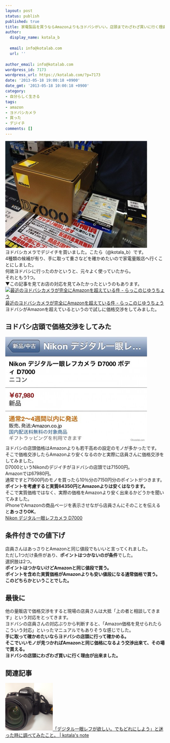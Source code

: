 ```yaml
---
layout: post
status: publish
published: true
title: 家電製品を買うならAmazonよりもヨドバシがいい。店頭までわざわざ買いに行く理由
author:
  display_name: kotala_b

  email: info@kotalab.com
  url: ''

author_email: info@kotalab.com
wordpress_id: 7173
wordpress_url: https://kotalab.com/?p=7173
date: '2013-05-18 19:00:18 +0900'
date_gmt: '2013-05-18 10:00:18 +0900'
category:
- 自分らしく生きる
tags:
- amazon
- ヨドバシカメラ
- 買った
- デジイチ
comments: []
---
```

<p><img src="/wp-content/uploads/Amazonyodobasi_130518-448x336.jpg" alt="Amazonyodobasi_130518" width="448" height="336" class="alignnone size-large wp-image-7174" /><br />
ヨドバシカメラでデジイチを買いました。こたら（@kotala_b）です。<br />
4種類の候補が有り、手に取って重さなどを確かめたいので家電量販店へ行くことにしました。<br />
何故ヨドバシに行ったのかというと、元々よく使っていたから。<br />
それともう1つ。<br />
▼この記事を見てお店の対応を見てみたかったというのもあります。<br />
<a href="http://frnk.hatenablog.jp/entry/2013/04/08/080159" target="_blank"><img  class="alignleft" src="https://capture.heartrails.com/150x130?http://frnk.hatenablog.jp/entry/2013/04/08/080159" alt="最近のヨドバシカメラが完全にAmazonを超えている件 - らっこのじゆうちょう" width="150" height="130" /></a><a href="http://frnk.hatenablog.jp/entry/2013/04/08/080159" target="_blank">最近のヨドバシカメラが完全にAmazonを超えている件 - らっこのじゆうちょう</a><a href="https://b.hatena.ne.jp/entry/http://frnk.hatenablog.jp/entry/2013/04/08/080159" target="_blank"><img border="0" src="https://b.hatena.ne.jp/entry/image/http://frnk.hatenablog.jp/entry/2013/04/08/080159" alt="" /></a><br style="clear:both;" />ヨドバシがAmazonを超えているというので試しに価格交渉をしてみました。<br />
</p>
<!--more-->
<h2>ヨドバシ店頭で価格交渉をしてみた</h2>
<p><img src="/wp-content/uploads/Amazonyodobasi_130518_01-448x337.jpg" alt="Amazonyodobasi_130518_01" width="448" height="337" class="alignnone size-large wp-image-7175" /><br />
ヨドバシの店頭価格はAmazonよりも若干高めの設定のモノが多かったです。<br />
そこで価格交渉したらAmazonより安くなるのかと実際に店員さんに価格交渉をしてみました。<br />
D7000というNikonのデジイチがヨドバシの店頭では71500円。<br />
Amazonでは67980円。<br />
通常ですと71500円のモノを買ったら10％分の7150円分のポイントがつきます。<br />
<strong>ポイントを考慮すると実質64350円とAmazonよりは安くはなります。</strong><br />
そこで実質価格ではなく、実際の価格をAmazonより安く出来るかどうかを聞いてみました。<br />
iPhoneでAmazonの商品ページを表示させながら店員さんにそのことを伝えると<strong>あっさりOK</strong>。<br />
<a href="https://www.amazon.co.jp/exec/obidos/ASIN/B0042VJSKG/same-22/ref=nosim/" rel="nofollow" target="_blank" >Nikon デジタル一眼レフカメラ D7000</a></p>
<h2>条件付きでの値下げ</h2>
<p>店員さんはあっさりとAmazonと同じ値段でもいいと言ってくれました。<br />
ただし1つだけ条件があり、<strong>ポイントはつかないのが条件</strong>でした。<br />
選択肢は2つ。<br />
<strong>ポイントはつかないけどAmazonと同じ値段で買う。<br />
ポイントを含めた実質価格がAmazonよりも安い値段になる通常価格で買う。<br />
このどちらかということでした。</strong></p>
<h2>最後に</h2>
<p>他の量販店で価格交渉をすると現場の店員さんは大抵「上の者と相談してきます」という対応をとってきます。<br />
ヨドバシの店員さんの対応ぶりから判断すると、「Amazon価格を見せられたらこういう対応」といったマニュアルでもありそうな感じでした。<br />
<strong>手に取って確かめたいならヨドバシの店頭に行って確かめる。<br />
そこでいいモノが見つかればAmazonと同じ価格になるよう交渉出来て、その場で買える。<br />
ヨドバシの店頭にわざわざ買いに行く理由が出来ました。</strong></p>
<h2 class="rele">関連記事</h2>
<p><a href="/want-digicame" target="_blank"><img  class="alignleft" src="/wp-content/uploads/nextyear_121231-448x448.jpg" alt="「デジタル一眼レフが欲しい。でもどれにしよう」と迷った時に調べてみたこと。 | kotala's note" width="150" /></a><a href="/want-digicame" target="_blank">「デジタル一眼レフが欲しい。でもどれにしよう」と迷った時に調べてみたこと。 | kotala's note</a><br style="clear:both;" /></p>
